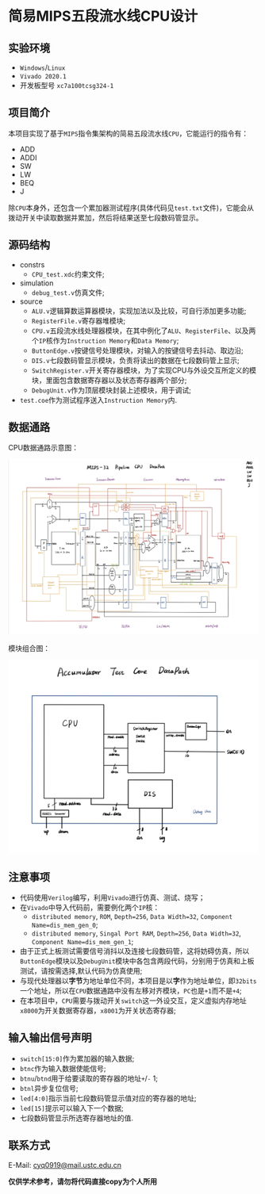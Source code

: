 # 简易MIPS五段流水线CPU设计

## 实验环境

- `Windows`/`Linux`
- `Vivado 2020.1`
- 开发板型号 `xc7a100tcsg324-1`

## 项目简介

本项目实现了基于`MIPS`指令集架构的简易五段流水线`CPU`，它能运行的指令有：

- ADD
- ADDI
- SW
- LW
- BEQ
- J
  
除`CPU`本身外，还包含一个累加器测试程序(具体代码见`test.txt`文件)，它能会从拨动开关中读取数据并累加，然后将结果送至七段数码管显示。

## 源码结构

- constrs
  - `CPU_test.xdc`约束文件;
- simulation
  - `debug_test.v`仿真文件;
- source
  - `ALU.v`逻辑算数运算器模块，实现加法以及比较，可自行添加更多功能;
  - `RegisterFile.v`寄存器堆模块;
  - `CPU.v`五段流水线处理器模块，在其中例化了`ALU`、`RegisterFile`、以及两个`IP`核作为`Instruction Memory`和`Data Memory`;
  - `ButtonEdge.v`按键信号处理模块，对输入的按键信号去抖动、取边沿;
  - `DIS.v`七段数码管显示模块，负责将读出的数据在七段数码管上显示;
  - `SwitchRegister.v`开关寄存器模块，为了实现CPU与外设交互所定义的模块，里面包含数据寄存器以及状态寄存器两个部分;
  - `DebugUnit.v`作为顶层模块封装上述模块，用于调试;
- `test.coe`作为测试程序送入`Instruction Memory`内.

## 数据通路

CPU数据通路示意图：

![Data_Path](/pictures/Data_Path.PNG)

模块组合图：

![Modules](/pictures/Modules.PNG)

## 注意事项

- 代码使用`Verilog`编写，利用`Vivado`进行仿真、测试、烧写；
- 在`Vivado`中导入代码前，需要例化两个`IP`核：
  - `distributed memory`, `ROM`, `Depth=256`, `Data Width=32`, `Component Name=dis_mem_gen_0`;
  - `distributed memory`, `Singal Port RAM`, `Depth=256`, `Data Width=32`, `Component Name=dis_mem_gen_1`;
- 由于正式上板测试需要信号消抖以及连接七段数码管，这将妨碍仿真，所以`ButtonEdge`模块以及`DebugUnit`模块中各包含两段代码，分别用于仿真和上板测试，请按需选择,默认代码为仿真使用;
- 与现代处理器以**字节**为地址单位不同，本项目是以**字**作为地址单位，即`32bits`一个地址，所以在`CPU`数据通路中没有左移对齐模块，`PC`也是`+1`而不是`+4`;
- 在本项目中，`CPU`需要与拨动开关`switch`这一外设交互，定义虚拟内存地址`x8000`为开关数据寄存器，`x8001`为开关状态寄存器;

## 输入输出信号声明

- `switch[15:0]`作为累加器的输入数据;
- `btnc`作为输入数据使能信号;
- `btnu`/`btnd`用于给要读取的寄存器的地址`+`/`-` 1;
- `btnl`异步复位信号;
- `led[4:0]`指示当前七段数码管显示值对应的寄存器的地址;
- `led[15]`提示可以输入下一个数据;
- 七段数码管显示所选寄存器地址的值.

## 联系方式

E-Mail: cyq0919@mail.ustc.edu.cn

**仅供学术参考，请勿将代码直接copy为个人所用**